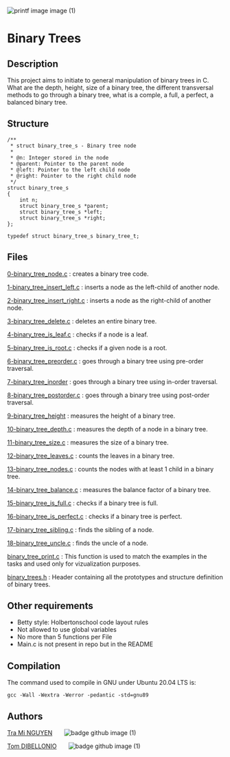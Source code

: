 
![printf image image (1)](https://images.wondershare.com/edrawmax/articles2024/binary-search-flowchart-maker/binary-tree-program-in-c-implementing-tree-structures-01.jpg)

# **Binary Trees**

## Description
This project aims to initiate to general manipulation of binary trees in C. What are the depth, height, size of a binary tree, the different transversal methods to go through a binary tree, what is a comple, a full, a perfect, a balanced binary tree.

## Structure
```
/**
 * struct binary_tree_s - Binary tree node
 *
 * @n: Integer stored in the node
 * @parent: Pointer to the parent node
 * @left: Pointer to the left child node
 * @right: Pointer to the right child node
 */
struct binary_tree_s
{
    int n;
    struct binary_tree_s *parent;
    struct binary_tree_s *left;
    struct binary_tree_s *right;
};

typedef struct binary_tree_s binary_tree_t;

```

## Files
[0-binary_tree_node.c](https://github.com/tramiNGY/holbertonschool-binary_trees/blob/main/0-binary_tree_node.c)
: creates a binary tree code.

[1-binary_tree_insert_left.c](https://github.com/tramiNGY/holbertonschool-binary_trees/blob/main/1-binary_tree_insert_left.c)
: inserts a node as the left-child of another node.

[2-binary_tree_insert_right.c](https://github.com/tramiNGY/holbertonschool-binary_trees/blob/main/2-binary_tree_insert_right.c)
: inserts a node as the right-child of another node.

[3-binary_tree_delete.c](https://github.com/tramiNGY/holbertonschool-binary_trees/blob/main/3-binary_tree_delete.c)
: deletes an entire binary tree.

[4-binary_tree_is_leaf.c](https://github.com/tramiNGY/holbertonschool-binary_trees/blob/main/4-binary_tree_is_leaf.c)
: checks if a node is a leaf.

[5-binary_tree_is_root.c](https://github.com/tramiNGY/holbertonschool-binary_trees/blob/main/5-binary_tree_is_root.c)
: checks if a given node is a root.

[6-binary_tree_preorder.c](https://github.com/tramiNGY/holbertonschool-binary_trees/blob/main/6-binary_tree_preorder.c)
: goes through a binary tree using pre-order traversal.

[7-binary_tree_inorder](https://github.com/tramiNGY/holbertonschool-binary_trees/blob/main/7-binary_tree_inorder.c)
: goes through a binary tree using in-order traversal.

[8-binary_tree_postorder.c](https://github.com/tramiNGY/holbertonschool-binary_trees/blob/main/8-binary_tree_postorder.c)
: goes through a binary tree using post-order traversal.

[9-binary_tree_height](https://github.com/tramiNGY/holbertonschool-binary_trees/blob/main/9-binary_tree_height.c)
: measures the height of a binary tree.

[10-binary_tree_depth.c](https://github.com/tramiNGY/holbertonschool-binary_trees/blob/main/10-binary_tree_depth.c)
: measures the depth of a node in a binary tree.

[11-binary_tree_size.c](https://github.com/tramiNGY/holbertonschool-binary_trees/blob/main/11-binary_tree_size.c)
: measures the size of a binary tree.

[12-binary_tree_leaves.c](https://github.com/tramiNGY/holbertonschool-binary_trees/blob/main/12-binary_tree_leaves.c)
: counts the leaves in a binary tree.

[13-binary_tree_nodes.c](https://github.com/tramiNGY/holbertonschool-binary_trees/blob/main/13-binary_tree_nodes.c)
: counts the nodes with at least 1 child in a binary tree.

[14-binary_tree_balance.c](https://github.com/tramiNGY/holbertonschool-binary_trees/blob/main/14-binary_tree_balance.c)
: measures the balance factor of a binary tree.

[15-binary_tree_is_full.c](https://github.com/tramiNGY/holbertonschool-binary_trees/blob/main/15-binary_tree_is_full.c)
: checks if a binary tree is full.

[16-binary_tree_is_perfect.c](https://github.com/tramiNGY/holbertonschool-binary_trees/blob/main/16-binary_tree_is_perfect.c)
: checks if a binary tree is perfect.

[17-binary_tree_sibling.c](https://github.com/tramiNGY/holbertonschool-binary_trees/blob/main/17-binary_tree_sibling.c)
: finds the sibling of a node.

[18-binary_tree_uncle.c](https://github.com/tramiNGY/holbertonschool-binary_trees/blob/main/18-binary_tree_uncle.c)
: finds the uncle of a node.

[binary_tree_print.c](https://github.com/tramiNGY/holbertonschool-binary_trees/blob/main/binary_tree_print.c)
: This function is used to match the examples in the tasks and used only for vizualization purposes.

[binary_trees.h](https://github.com/tramiNGY/holbertonschool-binary_trees/blob/main/binary_trees.h)
: Header containing all the prototypes and structure definition of binary trees.

## Other requirements
- Betty style: Holbertonschool code layout rules
- Not allowed to use global variables
- No more than 5 functions per File
- Main.c is not present in repo but in the README

## Compilation
The command used to compile in GNU under Ubuntu 20.04 LTS is:
```
gcc -Wall -Wextra -Werror -pedantic -std=gnu89
```

## Authors

[Tra Mi NGUYEN](https://github.com/tramiNGY)&nbsp;&nbsp;&nbsp;&nbsp;&nbsp;&nbsp;&nbsp;![badge github image (1)](https://badgen.net/badge/icon/github?icon=github&label)

[Tom DIBELLONIO](https://github.com/totomus83)&nbsp;&nbsp;&nbsp;&nbsp;&nbsp;&nbsp;&nbsp;![badge github image (1)](https://badgen.net/badge/icon/github?icon=github&label)
